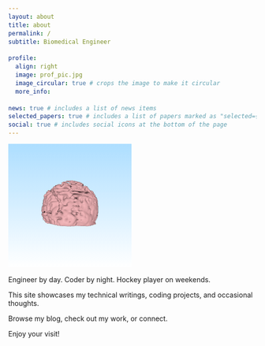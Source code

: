 ```yaml
---
layout: about
title: about
permalink: /
subtitle: Biomedical Engineer

profile:
  align: right
  image: prof_pic.jpg
  image_circular: true # crops the image to make it circular
  more_info:

news: true # includes a list of news items
selected_papers: true # includes a list of papers marked as "selected={true}"
social: true # includes social icons at the bottom of the page
---
```


![brain animation](assets/img/mybrain.gif)

Engineer by day. Coder by night. Hockey player on weekends. 

This site showcases my technical writings, coding projects, and occasional thoughts. 

Browse my blog, check out my work, or connect. 

Enjoy your visit!